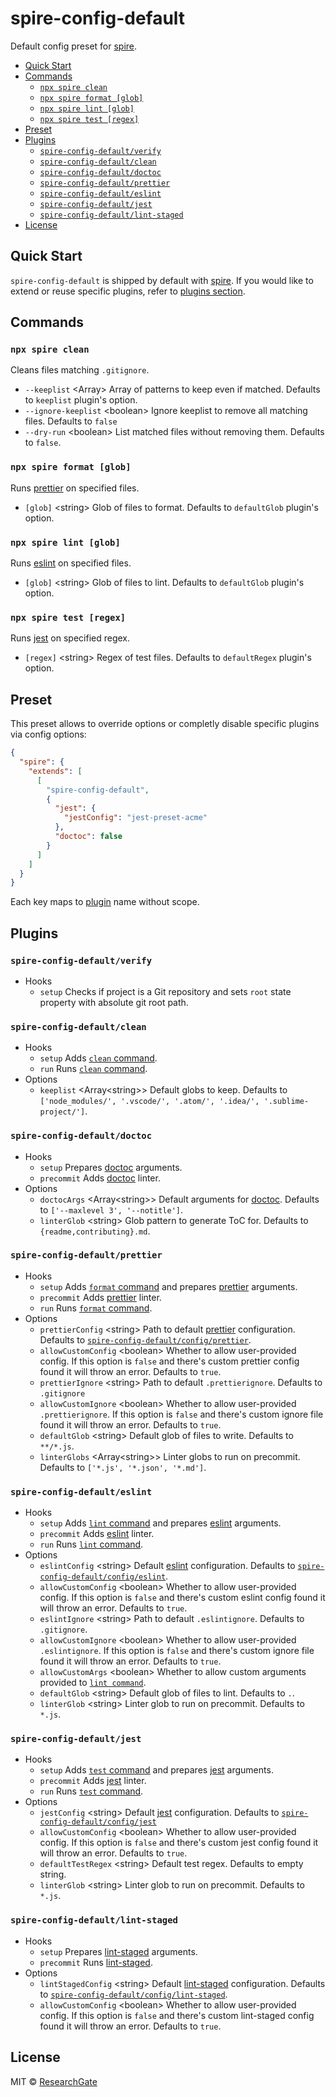 # spire-config-default

Default config preset for [spire].

<!-- START doctoc generated TOC please keep comment here to allow auto update -->
<!-- DON'T EDIT THIS SECTION, INSTEAD RE-RUN doctoc TO UPDATE -->

- [Quick Start](#quick-start)
- [Commands](#commands)
  - [`npx spire clean`](#npx-spire-clean)
  - [`npx spire format [glob]`](#npx-spire-format-glob)
  - [`npx spire lint [glob]`](#npx-spire-lint-glob)
  - [`npx spire test [regex]`](#npx-spire-test-regex)
- [Preset](#preset)
- [Plugins](#plugins)
  - [`spire-config-default/verify`](#spire-config-defaultverify)
  - [`spire-config-default/clean`](#spire-config-defaultclean)
  - [`spire-config-default/doctoc`](#spire-config-defaultdoctoc)
  - [`spire-config-default/prettier`](#spire-config-defaultprettier)
  - [`spire-config-default/eslint`](#spire-config-defaulteslint)
  - [`spire-config-default/jest`](#spire-config-defaultjest)
  - [`spire-config-default/lint-staged`](#spire-config-defaultlint-staged)
- [License](#license)

<!-- END doctoc generated TOC please keep comment here to allow auto update -->

## Quick Start

`spire-config-default` is shipped by default with [spire]. If you would like to
extend or reuse specific plugins, refer to [plugins section](#plugins).

## Commands

### `npx spire clean`

Cleans files matching `.gitignore`.

- `--keeplist` \<Array\> Array of patterns to keep even if matched. Defaults to
  `keeplist` plugin's option.
- `--ignore-keeplist` \<boolean\> Ignore keeplist to remove all matching files.
  Defaults to `false`
- `--dry-run` \<boolean\> List matched files without removing them. Defaults to
  `false`.

### `npx spire format [glob]`

Runs [prettier] on specified files.

- `[glob]` \<string\> Glob of files to format. Defaults to `defaultGlob`
  plugin's option.

### `npx spire lint [glob]`

Runs [eslint] on specified files.

- `[glob]` \<string\> Glob of files to lint. Defaults to `defaultGlob` plugin's
  option.

### `npx spire test [regex]`

Runs [jest] on specified regex.

- `[regex]` \<string\> Regex of test files. Defaults to `defaultRegex` plugin's
  option.

## Preset

This preset allows to override options or completly disable specific plugins via
config options:

```json
{
  "spire": {
    "extends": [
      [
        "spire-config-default",
        {
          "jest": {
            "jestConfig": "jest-preset-acme"
          },
          "doctoc": false
        }
      ]
    ]
  }
}
```

Each key maps to [plugin](#plugins) name without scope.

## Plugins

### `spire-config-default/verify`

- Hooks
  - `setup` Checks if project is a Git repository and sets `root` state property
    with absolute git root path.

### `spire-config-default/clean`

- Hooks
  - `setup` Adds [`clean` command](#npx-spire-clean).
  - `run` Runs [`clean` command](#npx-spire-clean).
- Options
  - `keeplist` \<Array\<string\>\> Default globs to keep. Defaults to
    `['node_modules/', '.vscode/', '.atom/', '.idea/', '.sublime-project/']`.

### `spire-config-default/doctoc`

- Hooks
  - `setup` Prepares [doctoc] arguments.
  - `precommit` Adds [doctoc] linter.
- Options
  - `doctocArgs` \<Array\<string\>\> Default arguments for [doctoc]. Defaults to
    `['--maxlevel 3', '--notitle']`.
  - `linterGlob` \<string\> Glob pattern to generate ToC for. Defaults to
    `{readme,contributing}.md`.

### `spire-config-default/prettier`

- Hooks
  - `setup` Adds [`format` command](#npx-spire-format-glob) and prepares
    [prettier] arguments.
  - `precommit` Adds [prettier] linter.
  - `run` Runs [`format` command](#npx-spire-format-glob).
- Options
  - `prettierConfig` \<string\> Path to default [prettier] configuration.
    Defaults to [`spire-config-default/config/prettier`](./config/prettier.js).
  - `allowCustomConfig` \<boolean\> Whether to allow user-provided config. If
    this option is `false` and there's custom prettier config found it will
    throw an error. Defaults to `true`.
  - `prettierIgnore` \<string\> Path to default `.prettierignore`. Defaults to
    `.gitignore`
  - `allowCustomIgnore` \<boolean\> Whether to allow user-provided
    `.prettierignore`. If this option is `false` and there's custom ignore file
    found it will throw an error. Defaults to `true`.
  - `defaultGlob` \<string\> Default glob of files to write. Defaults to
    `**/*.js`.
  - `linterGlobs` \<Array\<string\>\> Linter globs to run on precommit. Defaults
    to `['*.js', '*.json', '*.md']`.

### `spire-config-default/eslint`

- Hooks
  - `setup` Adds [`lint` command](#npx-spire-lint-glob) and prepares [eslint]
    arguments.
  - `precommit` Adds [eslint] linter.
  - `run` Runs [`lint` command](#npx-spire-lint-glob).
- Options
  - `eslintConfig` \<string\> Default [eslint] configuration. Defaults to
    [`spire-config-default/config/eslint`](./config/eslint.js).
  - `allowCustomConfig` \<boolean\> Whether to allow user-provided config. If
    this option is `false` and there's custom eslint config found it will throw
    an error. Defaults to `true`.
  - `eslintIgnore` \<string\> Path to default `.eslintignore`. Defaults to
    `.gitignore`.
  - `allowCustomIgnore` \<boolean\> Whether to allow user-provided
    `.eslintignore`. If this option is `false` and there's custom ignore file
    found it will throw an error. Defaults to `true`.
  - `allowCustomArgs` \<boolean\> Whether to allow custom arguments provided to
    [`lint command`](#npx-spire-lint-glob).
  - `defaultGlob` \<string\> Default glob of files to lint. Defaults to `.`.
  - `linterGlob` \<string\> Linter glob to run on precommit. Defaults to `*.js`.

### `spire-config-default/jest`

- Hooks
  - `setup` Adds [`test` command](#npx-spire-test-regex) and prepares [jest]
    arguments.
  - `precommit` Adds [jest] linter.
  - `run` Runs [`test` command](#npx-spire-test-regex).
- Options
  - `jestConfig` \<string\> Default [jest] configuration. Defaults to
    [`spire-config-default/config/jest`](./config/jest.js)
  - `allowCustomConfig` \<boolean\> Whether to allow user-provided config. If
    this option is `false` and there's custom jest config found it will throw an
    error. Defaults to `true`.
  - `defaultTestRegex` \<string\> Default test regex. Defaults to empty string.
  - `linterGlob` \<string\> Linter glob to run on precommit. Defaults to `*.js`.

### `spire-config-default/lint-staged`

- Hooks
  - `setup` Prepares [lint-staged] arguments.
  - `precommit` Runs [lint-staged].
- Options
  - `lintStagedConfig` \<string\> Default [lint-staged] configuration. Defaults
    to [`spire-config-default/config/lint-staged`](./config/lint-staged.js).
  - `allowCustomConfig` \<boolean\> Whether to allow user-provided config. If
    this option is `false` and there's custom lint-staged config found it will
    throw an error. Defaults to `true`.

## License

MIT &copy; [ResearchGate](https://github.com/researchgate)

[spire]: ../spire/readme.md
[eslint]: https://eslint.org/
[prettier]: https://prettier.io/
[doctoc]: https://github.com/thlorenz/doctoc
[jest]: https://jestjs.io/
[lint-staged]: https://github.com/okonet/lint-staged
